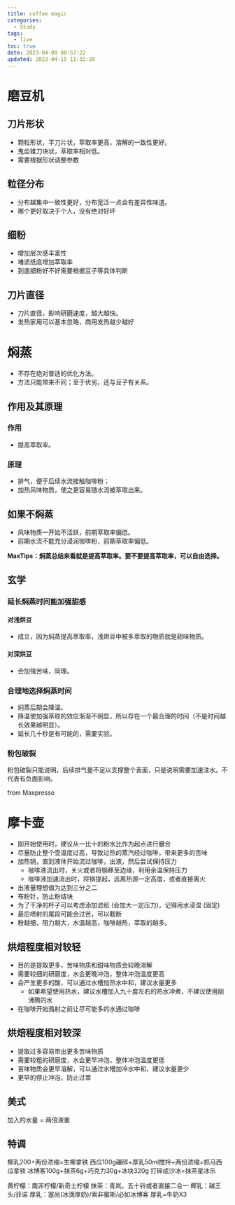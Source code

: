 ```yaml
---
title: coffee magic
categories:
  - Study
tags:
  - live
toc: true
date: 2023-04-08 08:57:22
updated: 2023-04-15 11:32:28
---
```

# 磨豆机

## 刀片形状

- 颗粒形状，平刀片状，萃取率更高，溶解的一致性更好。
- 鬼齿锥刀块状，萃取率相对低。
- 需要根据形状调整参数

## 粒径分布

- 分布越集中一致性更好，分布宽泛一点会有差异性味道。
- 哪个更好取决于个人，没有绝对好坏

## 细粉

- 增加层次感丰富性
- 堵滤纸底增加萃取率
- 到底细粉好不好需要根据豆子等具体判断

## 刀片直径

- 刀片直径，影响研磨速度，越大越快。
- 发热家用可以基本忽略，商用发热越少越好

# 焖蒸

- 不存在绝对普适的优化方法。
- 方法只能带来不同；至于优劣，还与豆子有关系。

## 作用及其原理

### 作用

- 提高萃取率。

### 原理

- 排气，便于后续水流接触咖啡粉；
- 加热风味物质，使之更容易随水流被萃取出来。

## 如果不焖蒸

- 风味物质一开始不活跃，前期萃取率偏低。
- 前期水流不能充分浸润咖啡粉，前期萃取率偏低。

**MaxTips：焖蒸总结来看就是提高萃取率。要不要提高萃取率，可以自由选择。**

## 玄学

### 延长焖蒸时间能加强甜感

#### 对浅烘豆

- 成立，因为焖蒸提高萃取率，浅烘豆中被多萃取的物质就是甜味物质。

#### 对深烘豆

- 会加强苦味，同理。

### 合理地选择焖蒸时间

- 焖蒸后期会降温。
- 降温使加强萃取的效应渐渐不明显，所以存在一个最合理的时间（不是时间越长效果越明显）。
- 延长几十秒是有可能的，需要实验。

### 粉包破裂

粉包破裂只能说明，后续排气量不足以支撑整个表面，只是说明需要加速注水。不代表有负面影响。

from Maxpresso

# 摩卡壶

- 刚开始使用时，建议从一比十的粉水比作为起点进行磨合
- 尽量防止整个壶温度过高，导致过热的蒸汽经过咖啡，带来更多的苦味
- 加热锅，直到液体开始流过咖啡，出液，然后尝试保持压力
  - 咖啡液流出时，关火或者将锅移至边缘，利用余温保持压力
  - 咖啡液加速流出时，将锅提起，远离热源一定高度，或者直接离火
- 出液量理想值为达到三分之二
- 布粉针，防止粉结块
- 为了干净的杯子可以考虑添加滤纸 (会加大一定压力)，记得用水浸湿 (固定)
- 最后喷射的尾段可能会过苦，可以截断
- 粉越细，阻力越大，水温越高，咖啡越热，萃取的越多。

## 烘焙程度相对较轻

- 目的是提取更多，苦味物质和甜味物质会较晚溶解
- 需要较细的研磨度，水会更晚冲泡，整体冲泡温度更高
- 会产生更多的酸，可以通过水槽加热水中和，建议水量更多
	- 如果希望使用热水，建议水槽加入九十度左右的热水冲煮，不建议使用刚沸腾的水
- 在咖啡开始溅射之前让尽可能多的水通过咖啡

## 烘焙程度相对较深

- 提取过多容易带出更多苦味物质
- 需要较粗的研磨度，水会更早冲泡，整体冲泡温度更低
- 苦味物质会更早溶解，可以通过水槽加冷水中和，建议水量更少
- 更早的停止冲泡，防止过萃

## 美式

加入的水量 = 两倍液重

## 特调

椰乳200+两份浓缩=生椰拿铁
西瓜100g碾碎+厚乳50ml搅拌+两份浓缩=抓马西瓜拿铁
冰博客100g+抹茶6g+巧克力30g+冰块320g 打碎成沙冰=抹茶星冰乐

黄柠檬：南非柠檬/新奇士柠檬
抹茶：青岚，五十铃或者直接二合一
椰乳：越王头/菲诺
厚乳：塞尚(冰滴厚奶)/索非蜜斯/必如冰博客
厚乳=牛奶X3